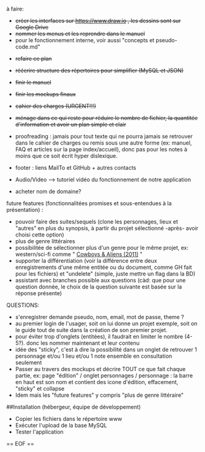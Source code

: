 
à faire:
- ~~créer les interfaces sur https://www.draw.io , les dessins sont sur Google Drive~~
- ~~nommer les menus et les reprendre dans le manuel~~
- pour le fonctionnement interne, voir aussi "concepts et pseudo-code.md"

 * ~~refaire ce plan~~
 * ~~réécrire structure des répertoires pour simplifier (MySQL et JSON)~~
 * ~~finir le manuel~~
 * ~~finir les mockups finaux~~
 * ~~cahier des charges (URGENT!!!)~~
 * ~~ménage dans ce qui reste pour réduire le nombre de fichier, la quantitée d'information et avoir un plan simple et clair~~
 * proofreading : jamais pour tout texte qui ne pourra jamais se retrouver dans le cahier de charges ou remis sous une autre forme (ex: manuel, FAQ et articles sur la page index/accueil), donc pas pour les notes à moins que ce soit écrit hyper dislexique.
 
 * footer : liens MailTo et GitHub + autres contacts
 * Audio/Video --> tutoriel vidéo du fonctionnement de notre application
 * acheter nom de domaine? 
  
 future features (fonctionnalitées promises et sous-entendues à la présentation) :
 * pouvoir faire des suites/sequels (clone les personnages, lieux et "autres" en plus du synopsis, à partir du projet sélectionné -après- avoir choisi cette option)
 * plus de genre littéraires
 * possibilitée de sélectionner plus d'un genre pour le même projet, ex: western/sci-fi comme " [Cowboys & Aliens (2011)](http://www.imdb.com/title/tt0409847/?ref_=nm_flmg_act_10) "
 * supporter la différentiation (voir la différence entre deux enregistrements d'une même entitée ou du document, comme GH fait pour les fichiers) et "undelete" (simple, juste mettre un flag dans la BD)
 * assistant avec branches possible aux questions (càd: que pour une question donnée, le choix de la question suivante est basée sur la réponse présente)
 
 QUESTIONS:
 * s'enregistrer demande pseudo, nom, email, mot de passe, theme ?
 * au premier login de l'usager, soit on lui donne un projet exemple, soit on le guide tout de suite dans la création de son premier projet.
 * pour éviter trop d'onglets (entitées), il faudrait en limiter le nombre (4-5?). donc les nommer maintenant et leur contenu
 * idée des "sticky", c'est à dire la possibilité dans un onglet de retrouver 1 personnage et/ou 1 lieu et/ou 1 note ensemble en consultation seulement
 * Passer au travers des mockups et décrire TOUT ce que fait chaque partie, ex: page "édition" / onglet personnages / personnage : la barre en haut est son nom et contient des icone d'édition, effacement, "sticky" et collapse
 * Idem mais les "future features" y compris "plus de genre littéraire"
  
##Installation (hébergeur, équipe de développement)
- Copier les fichiers dans le répertoire www
- Exécuter l'upload de la base MySQL
- Tester l'application
 
== EOF ==
